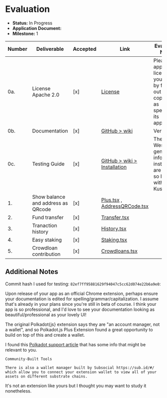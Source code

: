 # Evaluation

- **Status:** In Progress
- **Application Document:** 
- **Milestone:** 1

| Number | Deliverable | Accepted | Link | Evaluation Notes |
| ------ | ----------- | -------- | ---- |----------------- |
| 0a. | License Apache 2.0 | [x] | [License](https://github.com/Nick-1979/polkadot-Js-Plus-extension/blob/master/packages/extension-plus/LICENSE) | Please apply the license to your work by filling out the copyright as specified in its appendix. 
| 0b. | Documentation | [x] | [GitHub > wiki](https://github.com/Nick-1979/polkadot-Js-Plus-extension/wiki) | Very clear. |
| 0c. | Testing Guide	| [x] |  [GitHub > wiki > Installation](https://github.com/Nick-1979/polkadot-Js-Plus-extension/wiki/Installation) | The Westend genesis & info instructions are unclear so I tested with Kusama. |
| 1. | Show balance and address as QRcode | [x] |  [Plus.tsx](https://github.com/Nick-1979/polkadot-Js-Plus-extension/blob/master/packages/extension-plus/src/components/Plus.tsx) , [AddressQRCode.tsx](https://github.com/Nick-1979/polkadot-Js-Plus-extension/tree/master/packages/extension-plus/src/Popup/AddressQRcode) |  | 
| 2.  | Fund transfer | [x] |  [Transfer.tsx](https://github.com/Nick-1979/polkadot-Js-Plus-extension/tree/master/packages/extension-plus/src/Popup/Transfer) |  | 
| 3.  | Tranaction history | [x] |  [History.tsx](https://github.com/Nick-1979/polkadot-Js-Plus-extension/tree/master/packages/extension-plus/src/Popup/History) |  | 
| 4.  | Easy staking | [x] | [Staking.tsx](https://github.com/Nick-1979/polkadot-Js-Plus-extension/tree/master/packages/extension-plus/src/Popup/Staking) |  | 
| 5.  | Crowdloan contribution | [x] | [Crowdloans.tsx](https://github.com/Nick-1979/polkadot-Js-Plus-extension/tree/master/packages/extension-plus/src/Popup/CrowdLoans) |  | 

## Additional Notes
Commit hash I used for testing: `82ef7ff95881629f94047c5cc62d074e22b6a9e0`:

Upon release of your app as an official Chrome extension, perhaps ensure your documentation is edited for spelling/grammar/capitalization. I assume that's already in your plans since you're still in beta of course. I think your app is so professional, and I'd love to see your documentation looking as beautiful/professional as your lovely UI!

The original Polkadot{js} extension says they are "an account manager, not a wallet", and so Polkadot.js Plus Extension found a great opportunity to build on top of this and create a wallet.

I found this [Polkadot support article](https://support.polkadot.network/support/solutions/articles/65000169332-where-can-i-see-the-balance-of-my-account-) that has some info that might be relevant to you. 

```
Community-Built Tools

There is also a wallet manager built by Subsocial https://sub.id/#/ which allow you to connect your extension wallet to view all of your assets on different substrate chains. 
```

It's not an extension like yours but I thought you may want to study it nonetheless. 



